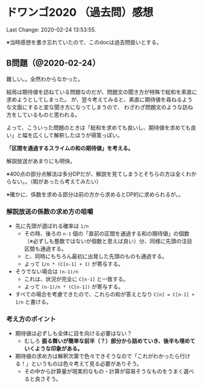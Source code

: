 # ドワンゴ2020 （過去問）感想

Last Change: 2020-02-24 13:53:55.

※当時感想を書き忘れていたので、このdocは過去問扱いとする。

## B問題（@2020-02-24）

難しい。。全然わからなかった。

結局は期待値を訪ねている問題なのだが、問題文の聞き方が特殊で総和を素直に求めようとしてしまった。
が、翌々考えてみると、素直に期待値を尋ねるような文面にすると変な聞き方になってしまうので、
わざわざ問題文のような訪ね方をしているものと思われる。

よって、こういった問題のときは「総和を求めても良いし、期待値を求めても良い」と幅を広くして解釈したほうが得策っぽい。

**「区間を通過するスライムの和の期待値」を考える。**

解説放送があまりにも明快。

※400点の部分点解法は多分DPだが、解説を見てしまうとそちらの方は全くわからない。。（暇があったら考えてみたい）

※確かに、係数を求める部分は前の方から求めるとDP的に求められるが。。

### 解説放送の係数の求め方の咀嚼

- 先に先頭が選ばれる確率は `1/n`
  - その時、後ろの `n-1` 個の「直前の区間を通過する和の期待値」の個数（※必ずしも整数ではないが個数と思えば良い）分、同様に先頭の注目区間も通過する。
  - と、同時にもちろん最初に出発した先頭のものも通過する。
  - よって `1/n * (C[n-1] + 1)` が寄与する。
- そうでない場合は `(n-1)/n`
  - これは、状況が完全に `C[n-1]` と一致する。
  - よって `(n-1)/n * (C[n-1])` が寄与する。
- すべての場合を考慮できたので、これらの和が答えとなり `C[n] = C[n-1] + 1/n` と書ける。

### 考え方のポイント

- 期待値は必ずしも全体に目を向ける必要はない？
  - むしろ **振る舞いが簡単な前半（？）部分から詰めていき、後半も埋めていくような印象がある。**
- 期待値の求め方は解釈次第で色々できそうなので「これがわかったら行ける！」というものは色々考えて見る必要がありそう。
  - その中から計算量が現実的なもの・計算が容易そうなものをうまく選べると良さそう。

